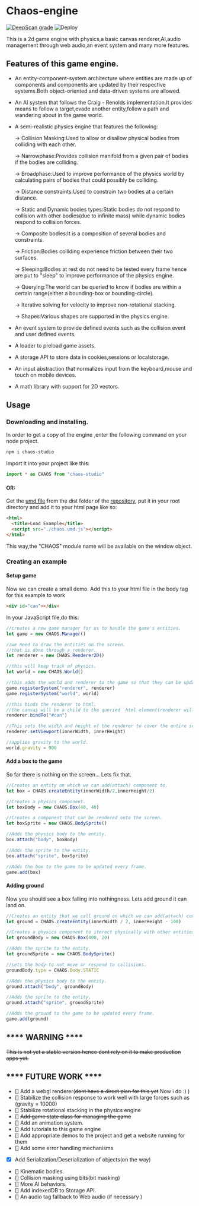 # Chaos-engine
[![DeepScan grade](https://deepscan.io/api/teams/22133/projects/25462/branches/809490/badge/grade.svg)](https://deepscan.io/dashboard#view=project&tid=22133&pid=25462&bid=809490)
![Deploy](https://github.com/waynemwashuma/chaos-engine/blob/main/.github/workflows/pages.yml/badge.svg)

 This is a 2d game engine with physics,a basic canvas renderer,AI,audio management through web audio,an event system and many more features.

## Features of this game engine.

 - An entity-component-system architecture where entities are made up of components and components are updated by their respective systems.Both object-oriented and data-driven systems are allowed.
 
 - An AI system that follows the Craig - Renolds implementation.It provides means to follow a target,evade another entity,follow a path and wandering about in the game world.
 
 - A semi-realistic physics engine that features the following:
 
    -> Collision Masking:Used to allow or disallow physical bodies from colliding with each other.

    -> Narrowphase:Provides collision manifold from a given pair of bodies if the bodies are colliding.
    
    -> Broadphase:Used to improve performance of the physics world by calculating pairs of bodies that could possibly be colliding.
    
    -> Distance constraints:Used to constrain two bodies at a certain distance.
    
    -> Static and Dynamic bodies types:Static bodies do not respond to collision with other bodies(due to infinite mass) while dynamic bodies respond to collision forces.
    
    -> Composite bodies:It is a composition of several bodies and constraints.
    
    -> Friction:Bodies colliding experience friction between their two surfaces.
    
    -> Sleeping:Bodies at rest do not need to be tested every frame hence are put to "sleep" to improve performance of the physics engine.
    
    -> Querying:The world can be queried to know if bodies are within a certain range(either a bounding-box or bounding-circle).
    
    -> Iterative solving for velocity to improve non-rotational stacking.
    
    -> Shapes:Various shapes are supported in the physics engine.
    
 - An event system to provide defined events such as the collision event and user defined events.
 - A loader to preload game assets.
 - A storage API to store data in cookies,sessions or localstorage.
 
 - An input abstraction that normalizes input from the keyboard,mouse and touch on mobile devices.
 
 - A math library with support for 2D vectors.

## Usage
### Downloading and installing.
In order to get a copy of the engine ,enter the following command on your node project.

```bash
npm i chaos-studio
```
Import it into your project like this:

```javascript
import * as CHAOS from "chaos-studio"
```
#### OR:

Get the [umd file](https://github.com/waynemwashuma/chaos-engine/dist/chaos.umd.js)
from the dist folder of the [repository](https://github.com/waynemwashuma/chaos-engine),
put it in your root directory and add it to
your html page like so:

```html
<html>
  <title>Load Example</title>
  <script src="./chaos.umd.js"></script>
</html>
```
This way,the "CHAOS" module name will be available on the window object.

### Creating an example
#### Setup game
Now we can create a small demo.
Add this to your html file in the body tag for this example to work
```html
<div id="can"></div>
```
In your JavaScript file,do this:
```javascript
//creates a new game manager for us to handle the game's entities.
let game = new CHAOS.Manager()

//we need to draw the entities on the screen.
//that is done through a renderer.
let renderer = new CHAOS.Renderer2D()

//this will keep track of physics.
let world = new CHAOS.World()

//this adds the world and renderer to the game so that they can be updated every frame.
game.registerSystem("renderer", renderer)
game.registerSystem("world", world)

//this binds the renderer to html.
//the canvas will be a child to the queried  html element(renderer will attach it to the html element with id of "can")
renderer.bindTo("#can")

//This sets the width and height of the renderer to cover the entire screen.
renderer.setViewport(innerWidth, innerHeight)

//applies gravity to the world.
world.gravity = 900
```
#### Add a box to the game

So far there is nothing on the screen... Lets fix that.
```javascript
//Creates an entity on which we can add(attach) component to.
let box = CHAOS.createEntity(innerWidth/2,innerHeight/2)

//Creates a physics component.
let boxBody = new CHAOS.Box(40, 40)

//Creates a component that can be rendered onto the screen.
let boxSprite = new CHAOS.BodySprite()

//Adds the physics body to the entity.
box.attach("body", boxBody)

//Adds the sprite to the entity.
box.attach("sprite", boxSprite)

//Adds the box to the game to be updated every frame.
game.add(box)
```
#### Adding ground

Now you should see a box falling into nothingness.
Lets add ground it can land on.
```javascript
//Creates an entity that we call ground on which we can add(attach) component to.
let ground = CHAOS.createEntity(innerWidth / 2, innerHeight - 100)

//Creates a physics component to iteract physically with other entities
let groundBody = new CHAOS.Box(400, 20)

//Adds the sprite to the entity.
let groundSprite = new CHAOS.BodySprite()

//sets the body to not move or respond to collisions.
groundBody.type = CHAOS.Body.STATIC

//Adds the physics body to the entity.
ground.attach("body", groundBody)

//Adds the sprite to the entity.
ground.attach("sprite", groundSprite)

//Adds the ground to the game to be updated every frame.
game.add(ground)
```


## **** WARNING ****

~~This is not yet a stable version hence dont rely on it to make production apps yet.~~
 
 
## **** FUTURE WORK ****
 
 - [] Add a webgl renderer(~~dont have a direct plan for this yet~~ Now i do :) ) 
 - [] Stabilize the collision response to work well with large forces such as (gravity =  10000)
 - [] Stabilize rotational stacking in the physics engine
 - [] ~~Add game state class for managing the game~~
 - [] Add an animation system.
 - [] Add tutorials to this game engine
 - [] Add appropriate demos to the project and get a website running for them
 - [] Add some error handling mechanisms 
 - [x] Add Serialization/Deserialization of objects(on the way)
 - [] Kinematic bodies.
 - [] Collision masking using bits(bit masking)
 - [] More AI behaviors.
 - [] Add indexedDB to Storage API.
 - [] An audio tag fallback to Web audio (if necessary )